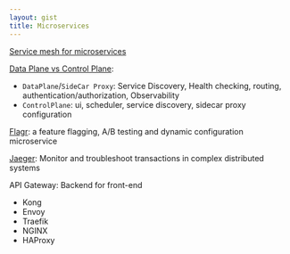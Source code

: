 ```yaml
---
layout: gist
title: Microservices
---
```


[Service mesh for microservices](https://medium.com/microservices-in-practice/service-mesh-for-microservices-2953109a3c9a)

[Data Plane vs Control Plane](https://blog.envoyproxy.io/service-mesh-data-plane-vs-control-plane-2774e720f7fc):
- `DataPlane`/`SideCar Proxy`: Service Discovery, Health checking, routing, authentication/authorization, Observability
- `ControlPlane`: ui, scheduler, service discovery, sidecar proxy configuration

[Flagr](https://github.com/checkr/flagr): a feature flagging, A/B testing and dynamic configuration microservice

[Jaeger](https://www.jaegertracing.io/): Monitor and troubleshoot transactions in complex distributed systems

API Gateway: Backend for front-end
- Kong
- Envoy
- Traefik
- NGINX
- HAProxy
